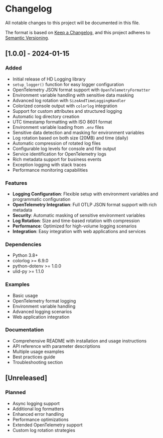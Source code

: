 # Changelog

All notable changes to this project will be documented in this file.

The format is based on [Keep a Changelog](https://keepachangelog.com/en/1.0.0/),
and this project adheres to [Semantic Versioning](https://semver.org/spec/v2.0.0.html).

## [1.0.0] - 2024-01-15

### Added
- Initial release of HD Logging library
- `setup_logger()` function for easy logger configuration
- OpenTelemetry JSON format support with `OpenTelemetryFormatter`
- Environment variable handling with sensitive data masking
- Advanced log rotation with `SizeAndTimeLoggingHandler`
- Colorized console output with `colorlog` integration
- Support for custom attributes and structured logging
- Automatic log directory creation
- UTC timestamp formatting with ISO 8601 format
- Environment variable loading from `.env` files
- Sensitive data detection and masking for environment variables
- Log rotation based on both size (20MB) and time (daily)
- Automatic compression of rotated log files
- Configurable log levels for console and file output
- Service identification for OpenTelemetry logs
- Rich metadata support for business events
- Exception logging with stack traces
- Performance monitoring capabilities

### Features
- **Logging Configuration**: Flexible setup with environment variables and programmatic configuration
- **OpenTelemetry Integration**: Full OTLP JSON format support with rich metadata
- **Security**: Automatic masking of sensitive environment variables
- **Log Rotation**: Size and time-based rotation with compression
- **Performance**: Optimized for high-volume logging scenarios
- **Integration**: Easy integration with web applications and services

### Dependencies
- Python 3.8+
- colorlog >= 6.9.0
- python-dotenv >= 1.0.0
- ulid-py >= 1.1.0

### Examples
- Basic usage
- OpenTelemetry format logging
- Environment variable handling
- Advanced logging scenarios
- Web application integration

### Documentation
- Comprehensive README with installation and usage instructions
- API reference with parameter descriptions
- Multiple usage examples
- Best practices guide
- Troubleshooting section

## [Unreleased]

### Planned
- Async logging support
- Additional log formatters
- Enhanced error handling
- Performance optimizations
- Extended OpenTelemetry support
- Custom log rotation strategies
